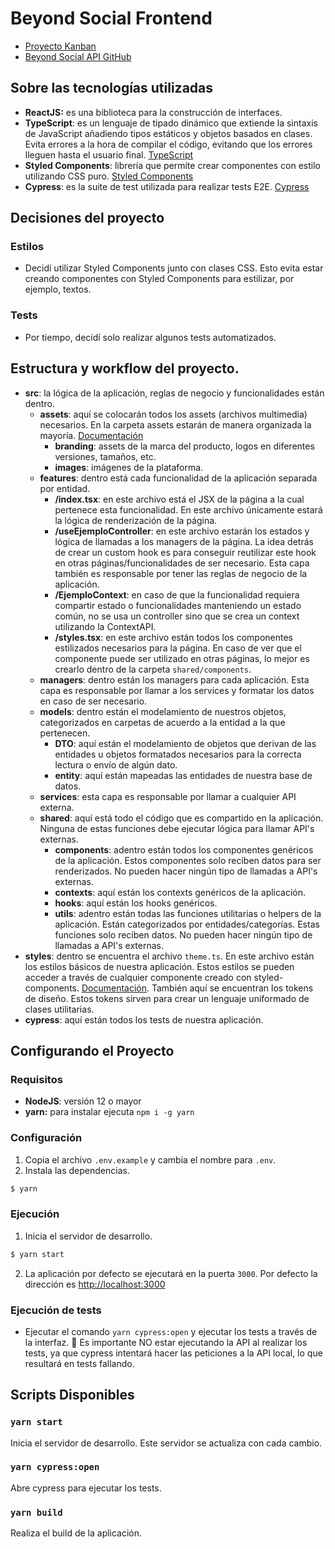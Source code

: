 # Beyond Social Frontend
* [Proyecto Kanban](https://github.com/users/wolfmaster8/projects/1/views/1)
* [Beyond Social API GitHub](https://github.com/wolfmaster8/beyond-social-api)

## Sobre las tecnologías utilizadas
* **ReactJS:** es una biblioteca para la construcción de interfaces.
* **TypeScript**: es un lenguaje de tipado dinámico que extiende la sintaxis de JavaScript añadiendo tipos estáticos y objetos basados en clases. Evita errores a la hora de compilar el código, evitando que los errores lleguen hasta el usuario final. [TypeScript](https://www.typescriptlang.org/)
* **Styled Components**: librería que permite crear componentes con estilo utilizando CSS puro. [Styled Components](https://styled-components.com/docs)
* **Cypress**: es la suite de test utilizada para realizar tests E2E. [Cypress](https://docs.cypress.io/guides/overview/why-cypress)

## Decisiones del proyecto
### Estilos
* Decidí utilizar Styled Components junto con clases CSS. Esto evita estar creando componentes con Styled Components para estilizar, por ejemplo, textos.

### Tests
* Por tiempo, decidí solo realizar algunos tests automatizados.

## Estructura y workflow del proyecto.
* **src**: la lógica de la aplicación, reglas de negocio y funcionalidades están dentro.
    * **assets**: aquí se colocarán todos los assets (archivos multimedia) necesarios. En la carpeta assets estarán de manera organizada la mayoría. [Documentación](https://nextjs.org/docs/basic-features/static-file-serving)
        * **branding**: assets de la marca del producto, logos en diferentes versiones, tamaños, etc.
        * **images**: imágenes de la plataforma.
    * **features**: dentro está cada funcionalidad de la aplicación separada por entidad.
        * **<Ejemplo>/index.tsx**: en este archivo está el JSX de la página a la cual pertenece esta funcionalidad. En este archivo únicamente estará la lógica de renderización de la página.
        * **<Ejemplo>/useEjemploController**: en este archivo estarán los estados y lógica de llamadas a los managers de la página. La idea detrás de crear un custom hook es para conseguir reutilizar este hook en otras páginas/funcionalidades de ser necesario. Esta capa también es responsable por tener las reglas de negocio de la aplicación.
        * **<Ejemplo>/EjemploContext**: en caso de que la funcionalidad requiera compartir estado o funcionalidades manteniendo un estado común, no se usa un controller sino que se crea un context utilizando la ContextAPI.
        * **<Ejemplo>/styles.tsx**: en este archivo están todos los componentes estilizados necesarios para la página. En caso de ver que el componente puede ser utilizado en otras páginas, lo mejor es crearlo dentro de la carpeta `shared/components`.
    * **managers**: dentro están los managers para cada aplicación. Esta capa es responsable por llamar a los services y formatar los datos en caso de ser necesario.
    * **models**: dentro están el modelamiento de nuestros objetos, categorizados en carpetas de acuerdo a la entidad a la que pertenecen.
      * **DTO**: aquí están el modelamiento de objetos que derivan de las entidades u objetos formatados necesarios para la correcta lectura o envío de algún dato.
      * **entity**: aquí están mapeadas las entidades de nuestra base de datos.
    * **services**: esta capa es responsable por llamar a cualquier API externa.
    * **shared**: aquí está todo el código que es compartido en la aplicación. Ninguna de estas funciones debe ejecutar lógica para llamar API's externas.
        * **components**: adentro están todos los componentes genéricos de la aplicación. Estos componentes solo reciben datos para ser renderizados. No pueden hacer ningún tipo de llamadas a API's externas.
        * **contexts**: aquí están los contexts genéricos de la aplicación.
        * **hooks**: aquí están los hooks genéricos.
        * **utils**: adentro están todas las funciones utilitarias o helpers de la aplicación. Están categorizados por entidades/categorías. Estas funciones solo reciben datos. No pueden hacer ningún tipo de llamadas a API's externas.
* **styles**: dentro se encuentra el archivo `theme.ts`. En este archivo están los estilos básicos de nuestra aplicación. Estos estilos se pueden acceder a través de cualquier componente creado con styled-components. [Documentación](https://styled-components.com/docs/advanced#function-themes). También aquí se encuentran los tokens de diseño. Estos tokens sirven para crear un lenguaje uniformado de clases utilitarias.
* **cypress**: aquí están todos los tests de nuestra aplicación.

## Configurando el Proyecto
### Requisitos
* **NodeJS**: versión 12 o mayor
* **yarn:** para instalar ejecuta `npm i -g yarn`

### Configuración
1. Copia el archivo `.env.example` y cambia el nombre para `.env`.
2. Instala las dependencias.
```bash
$ yarn
```
### Ejecución
1. Inicia el servidor de desarrollo.
```bash
$ yarn start
```
2. La aplicación por defecto se ejecutará en la puerta `3000`. Por defecto la dirección es [http://localhost:3000](http://localhost:3000)

### Ejecución de tests
* Ejecutar el comando `yarn cypress:open` y ejecutar los tests a través de la interfaz. 🚨 Es importante NO estar ejecutando la API al realizar los tests, ya que cypress intentará hacer las peticiones a la API local, lo que resultará en tests fallando.

## Scripts Disponibles
### `yarn start`
Inicia el servidor de desarrollo. Este servidor se actualiza con cada cambio.

### `yarn cypress:open`
Abre cypress para ejecutar los tests.

### `yarn build`
Realiza el build de la aplicación.
